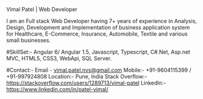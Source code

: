 Vimal Patel | Web Developer

I am an Full stack Web Developer having 7+ years of experience in Analysis, Design, Development and Implementation of business application system for Healthcare,
E-Commerce, Insurance, Automobile, Textile and various small businesses.

#SkillSet:- 
Angular 6/ Angular 1.5, Javascript, Typescript, C#.Net, Asp.net MVC, HTML5, CSS3, WebApi, SQL Server.

#Contact:- 
Email - vimal.patel.nvs@gmail.com
Mobile:- +91-9604115399 / +91-997924808
Location:- Pune, India
Stack Overflow:- https://stackoverflow.com/users/1289713/vimal-patel
LinkedIn:- https://www.linkedin.com/in/patel-vimal/
